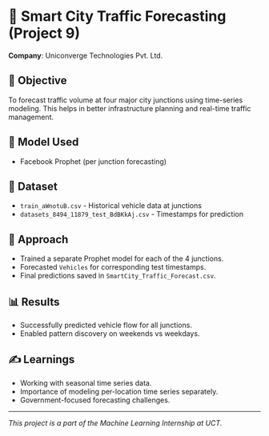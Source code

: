 
# 🚦 Smart City Traffic Forecasting (Project 9)

**Company**: Uniconverge Technologies Pvt. Ltd.

## 📌 Objective
To forecast traffic volume at four major city junctions using time-series modeling. This helps in better infrastructure planning and real-time traffic management.

## 🧠 Model Used
- Facebook Prophet (per junction forecasting)

## 📁 Dataset
- `train_aWnotuB.csv` - Historical vehicle data at junctions
- `datasets_8494_11879_test_BdBKkAj.csv` - Timestamps for prediction

## 🔁 Approach
- Trained a separate Prophet model for each of the 4 junctions.
- Forecasted `Vehicles` for corresponding test timestamps.
- Final predictions saved in `SmartCity_Traffic_Forecast.csv`.

## 📊 Results
- Successfully predicted vehicle flow for all junctions.
- Enabled pattern discovery on weekends vs weekdays.

## ✍️ Learnings
- Working with seasonal time series data.
- Importance of modeling per-location time series separately.
- Government-focused forecasting challenges.

---

_This project is a part of the Machine Learning Internship at UCT._
